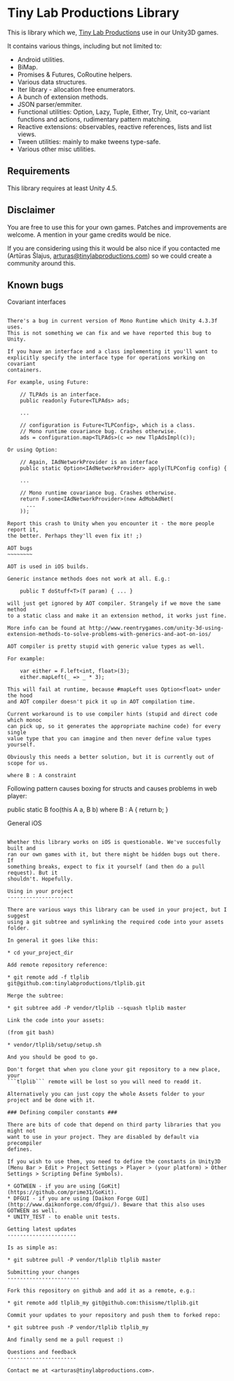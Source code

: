 Tiny Lab Productions Library
============================

This is library which we, [Tiny Lab Productions](www.tinylabproductions.com) use
in our Unity3D games. 

It contains various things, including but not limited to:

* Android utilities.
* BiMap.
* Promises & Futures, CoRoutine helpers.
* Various data structures.
* Iter library - allocation free enumerators.
* A bunch of extension methods.
* JSON parser/emmiter.
* Functional utilities: Option, Lazy, Tuple, Either, Try, Unit, co-variant functions and actions, rudimentary pattern matching.
* Reactive extensions: observables, reactive references, lists and list views.
* Tween utilities: mainly to make tweens type-safe.
* Various other misc utilities.

Requirements
------------

This library requires at least Unity 4.5.

Disclaimer
----------

You are free to use this for your own games. Patches and improvements are welcome. A mention in your game credits would be nice.

If you are considering using this it would be also nice if you contacted me (Artūras Šlajus, arturas@tinylabproductions.com) so we could create a community around this.

Known bugs
----------

Covariant interfaces
~~~~~~~~~~~~~~~~~~~~

There's a bug in current version of Mono Runtime which Unity 4.3.3f uses. 
This is not something we can fix and we have reported this bug to Unity.

If you have an interface and a class implementing it you'll want to 
explicitly specify the interface type for operations working on covariant
containers.

For example, using Future:

    // TLPAds is an interface.
    public readonly Future<TLPAds> ads;

    ...
    
    // configuration is Future<TLPConfig>, which is a class.
    // Mono runtime covariance bug. Crashes otherwise.
    ads = configuration.map<TLPAds>(c => new TlpAdsImpl(c));

Or using Option:

    // Again, IAdNetworkProvider is an interface
    public static Option<IAdNetworkProvider> apply(TLPConfig config) {

    ...

    // Mono runtime covariance bug. Crashes otherwise.
    return F.some<IAdNetworkProvider>(new AdMobAdNet(
      ...
    ));

Report this crash to Unity when you encounter it - the more people report it,
the better. Perhaps they'll even fix it! ;)

AOT bugs
~~~~~~~~

AOT is used in iOS builds.

Generic instance methods does not work at all. E.g.:

    public T doStuff<T>(T param) { ... }

will just get ignored by AOT compiler. Strangely if we move the same method
to a static class and make it an extension method, it works just fine.

More info can be found at http://www.reentrygames.com/unity-3d-using-extension-methods-to-solve-problems-with-generics-and-aot-on-ios/

AOT compiler is pretty stupid with generic value types as well.

For example:

    var either = F.left<int, float>(3);
    either.mapLeft(_ => _ * 3);

This will fail at runtime, because #mapLeft uses Option<float> under the hood
and AOT compiler doesn't pick it up in AOT compilation time.

Current workaround is to use compiler hints (stupid and direct code which monoc
can pick up, so it generates the appropriate machine code) for every single
value type that you can imagine and then never define value types yourself.

Obviously this needs a better solution, but it is currently out of scope for us.

where B : A constraint
~~~~~~~~~~~~~~~~~~~~~~

Following pattern causes boxing for structs and causes problems in web player:

  public static B foo(this A a, B b) where B : A {
    return b;
  }

General iOS
~~~~~~~~~~~

Whether this library works on iOS is questionable. We've succesfully built and
ran our own games with it, but there might be hidden bugs out there. If 
something breaks, expect to fix it yourself (and then do a pull request). But it
shouldn't. Hopefully.

Using in your project
---------------------

There are various ways this library can be used in your project, but I suggest 
using a git subtree and symlinking the required code into your assets folder.

In general it goes like this:

* cd your_project_dir

Add remote repository reference:

* git remote add -f tlplib git@github.com:tinylabproductions/tlplib.git

Merge the subtree:

* git subtree add -P vendor/tlplib --squash tlplib master

Link the code into your assets:

(from git bash)

* vendor/tlplib/setup/setup.sh

And you should be good to go.

Don't forget that when you clone your git repository to a new place, your 
```tlplib``` remote will be lost so you will need to readd it.

Alternatively you can just copy the whole Assets folder to your project and be done with it.

### Defining compiler constants ###

There are bits of code that depend on third party libraries that you might not
want to use in your project. They are disabled by default via precompiler 
defines.

If you wish to use them, you need to define the constants in Unity3D (Menu Bar > Edit > Project Settings > Player > (your platform) > Other Settings > Scripting Define Symbols).

* GOTWEEN - if you are using [GoKit](https://github.com/prime31/GoKit).
* DFGUI - if you are using [Daikon Forge GUI](http://www.daikonforge.com/dfgui/). Beware that this also uses GOTWEEN as well.
* UNITY_TEST - to enable unit tests.

Getting latest updates
----------------------

Is as simple as:

* git subtree pull -P vendor/tlplib tlplib master

Submitting your changes
-----------------------

Fork this repository on github and add it as a remote, e.g.:

* git remote add tlplib_my git@github.com:thisisme/tlplib.git

Commit your updates to your repository and push them to forked repo:

* git subtree push -P vendor/tlplib tlplib_my

And finally send me a pull request :)

Questions and feedback
----------------------

Contact me at <arturas@tinylabproductions.com>.

